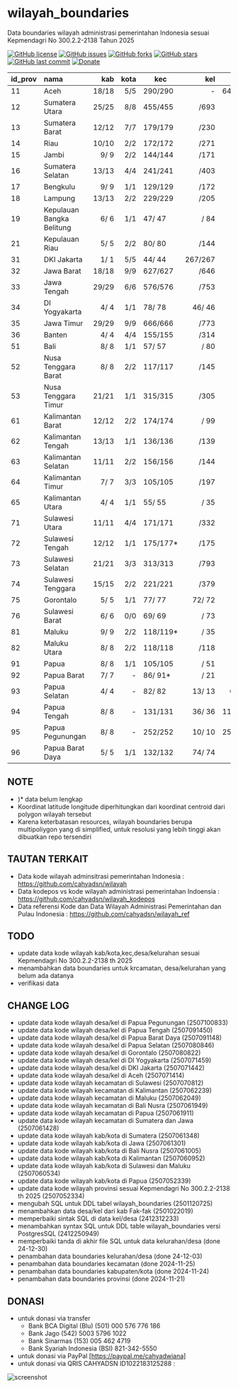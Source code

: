 # wilayah_boundaries
Data boundaries wilayah administrasi pemerintahan Indonesia sesuai Kepmendagri No 300.2.2-2138 Tahun 2025

[![GitHub license](https://img.shields.io/badge/license-MIT-blue.svg)](LICENSE)
[![GitHub issues](https://img.shields.io/github/issues/cahyadsn/wilayah_boundaries.svg)](https://github.com/cahyadsn/wilayah_boundaries/issues)
[![GitHub forks](https://img.shields.io/github/forks/cahyadsn/wilayah_boundaries.svg)](https://github.com/cahyadsn/wilayah_boundaries/network)
[![GitHub stars](https://img.shields.io/github/stars/cahyadsn/wilayah_boundaries.svg)](https://github.com/cahyadsn/wilayah_boundaries/stargazers)
[![GitHub last commit](https://img.shields.io/github/last-commit/google/skia.svg?style=flat)]()
[![Donate](https://img.shields.io/badge/$-support-ff69b4.svg?style=flat)](https://paypal.me/cahyadwiana)

| id_prov | nama                      |    kab    | kota  |   kec    |    kel    |    desa    |
|---------|:--------------------------|----------:|------:|----------|----------:|-----------:|
| 11      | Aceh                      |    18/18  |  5/5  | 290/290  |     -     | 6495/6500* |
| 12      | Sumatera Utara            |    25/25  |  8/8  | 455/455  |     /693  |     /5417  |
| 13      | Sumatera Barat            |    12/12  |  7/7  | 179/179  |     /230  |     /1035  |
| 14      | Riau                      |    10/10  |  2/2  | 172/172  |     /271  |     /1591  |
| 15      | Jambi                     |     9/ 9  |  2/2  | 144/144  |     /171  |     /1414  |
| 16      | Sumatera Selatan          |    13/13  |  4/4  | 241/241  |     /403  |     /2856  |
| 17      | Bengkulu                  |     9/ 9  |  1/1  | 129/129  |     /172  |     /1341  |
| 18      | Lampung                   |    13/13  |  2/2  | 229/229  |     /205  |     /2446  |
| 19      | Kepulauan Bangka Belitung |     6/ 6  |  1/1  |  47/ 47  |     / 84  |     / 309  |
| 21      | Kepulauan Riau            |     5/ 5  |  2/2  |  80/ 80  |     /144  |     / 275  |
| 31      | DKI Jakarta               |     1/ 1  |  5/5  |  44/ 44  |  267/267  |     -      |
| 32      | Jawa Barat                |    18/18  |  9/9  | 627/627  |     /646  |     /5311  |
| 33      | Jawa Tengah               |    29/29  |  6/6  | 576/576  |     /753  |     /7810  |
| 34      | DI Yogyakarta             |     4/ 4  |  1/1  |  78/ 78  |   46/ 46  |  392/ 392  |
| 35      | Jawa Timur                |    29/29  |  9/9  | 666/666  |     /773  |     /7721  |
| 36      | Banten                    |     4/ 4  |  4/4  | 155/155  |     /314  |     /1238  |
| 51      | Bali                      |     8/ 8  |  1/1  |  57/ 57  |     / 80  |     / 636  |
| 52      | Nusa Tenggara Barat       |     8/ 8  |  2/2  | 117/117  |     /145  |     /1021  |
| 53      | Nusa Tenggara Timur       |    21/21  |  1/1  | 315/315  |     /305  |     /3137  |
| 61      | Kalimantan Barat          |    12/12  |  2/2  | 174/174  |     / 99  |     /2046  |
| 62      | Kalimantan Tengah         |    13/13  |  1/1  | 136/136  |     /139  |     /1432  |
| 63      | Kalimantan Selatan        |    11/11  |  2/2  | 156/156  |     /144  |     /1872  |
| 64      | Kalimantan Timur          |     7/ 7  |  3/3  | 105/105  |     /197  |     / 841  |
| 65      | Kalimantan Utara          |     4/ 4  |  1/1  |  55/ 55  |     / 35  |     / 447  |
| 71      | Sulawesi Utara            |    11/11  |  4/4  | 171/171  |     /332  |     /1507  |
| 72      | Sulawesi Tengah           |    12/12  |  1/1  | 175/177* |     /175  |     /1842  |
| 73      | Sulawesi Selatan          |    21/21  |  3/3  | 313/313  |     /793  |     /2266  |
| 74      | Sulawesi Tenggara         |    15/15  |  2/2  | 221/221  |     /379  |     /1908  |
| 75      | Gorontalo                 |     5/ 5  |  1/1  |  77/ 77  |   72/ 72  |  657/ 657  |
| 76      | Sulawesi Barat            |     6/ 6  |  0/0  |  69/ 69  |     / 73  |     / 575  |
| 81      | Maluku                    |     9/ 9  |  2/2  | 118/119* |     / 35  |     /1200  |
| 82      | Maluku Utara              |     8/ 8  |  2/2  | 118/118  |     /118  |     /1067  |
| 91      | Papua                     |     8/ 8  |  1/1  | 105/105  |     / 51  |     / 948  |
| 92      | Papua Barat               |     7/ 7  |   -   |  86/ 91* |     / 21  |     / 803  |
| 93      | Papua Selatan             |     4/ 4  |   -   |  82/ 82  |   13/ 13  |  674/ 677* |
| 94      | Papua Tengah              |     8/ 8  |   -   | 131/131  |   36/ 36  | 1154/1172* |
| 95      | Papua Pegunungan          |     8/ 8  |   -   | 252/252  |   10/ 10  | 2583/2617* |
| 96      | Papua Barat Daya          |     5/ 5  |  1/1  | 132/132  |   74/ 74  |  939/ 939  |

## NOTE
* )* data belum lengkap
* Koordinat latitude longitude diperhitungkan dari koordinat centroid dari polygon wilayah tersebut
* Karena keterbatasan resources, wilayah boundaries berupa multipoliygon yang di simplified, untuk resolusi yang lebih tinggi akan dibuatkan repo tersendiri

## TAUTAN TERKAIT
* Data kode wilayah adminsitrasi pemerintahan Indonesia : https://github.com/cahyadsn/wilayah
* Data kodepos vs kode wilayah administrasi pemerintahan Indoensia : https://github.com/cahyadsn/wilayah_kodepos
* Data referensi Kode dan Data Wilayah Administrasi Pemerintahan dan Pulau Indonesia : https://github.com/cahyadsn/wilayah_ref

## TODO
* update data kode wilayah kab/kota,kec,desa/kelurahan sesuai Kepmendagri No 300.2.2-2138 th 2025
* menambahkan data boundaries untuk krcamatan, desa/kelurahan yang belum ada datanya
* verifikasi data

## CHANGE LOG
* update data kode wilayah desa/kel di Papua Pegunungan (2507100833)
* update data kode wilayah desa/kel di Papua Tengah (2507091450)
* update data kode wilayah desa/kel di Papua Barat Daya (2507091148)
* update data kode wilayah desa/kel di Papua Selatan (2507080846)
* update data kode wilayah desa/kel di Gorontalo (2507080822)
* update data kode wilayah desa/kel di DI Yogyakarta (2507071459)
* update data kode wilayah desa/kel di DKI Jakarta (2507071442)
* update data kode wilayah desa/kel di Aceh (2507071414)
* update data kode wilayah kecamatan di Sulawesi (2507070812)
* update data kode wilayah kecamatan di Kalimantan (2507062239)
* update data kode wilayah kecamatan di Maluku (2507062049)
* update data kode wilayah kecamatan di Bali Nusra (2507061949)
* update data kode wilayah kecamatan di Papua (2507061911)
* update data kode wilayah kecamatan di Sumatera dan Jawa (2507061428)
* update data kode wilayah kab/kota di Sumatera (2507061348)
* update data kode wilayah kab/kota di Jawa (2507061301)
* update data kode wilayah kab/kota di Bali Nusra (2507061005)
* update data kode wilayah kab/kota di Kalimantan (2507060952)
* update data kode wilayah kab/kota di Sulawesi dan Maluku (2507060534)
* update data kode wilayah kab/kota di Papua (2507052339)
* update data kode wilayah provinsi sesuai Kepmendagri No 300.2.2-2138 th 2025 (2507052334)
* mengubah SQL untuk DDL tabel wilayah_boundaries (2501120725)
* menambahkan data desa/kel dari kab Fak-fak (2501022019)
* memperbaiki sintak SQL di data kel/desa (2412312233)
* menambahkan syntax SQL untuk DDL table wilayah_boundaries versi PostgresSQL (2412250949)
* memperbaiki tanda di akhir file SQL untuk data kelurahan/desa  (done 24-12-30)
* penambahan data boundaries kelurahan/desa (done 24-12-03)
* penambahan data boundaries kecamatan (done 2024-11-25)
* penambahan data boundaries kabupaten/kota (done 2024-11-24)
* penambahan data boundaries provinsi (done 2024-11-21)

## DONASI
- untuk donasi via transfer
    - Bank BCA Digital (Blu) (501) 000 576 776 186
    - Bank Jago (542) 5003 5796 1022
    - Bank Sinarmas (153) 005 462 4719
    - Bank Syariah Indonesia (BSI) 821-342-5550
- untuk donasi via PayPal [https://paypal.me/cahyadwiana]
- untuk donasi via QRIS CAHYADSN ID1022183125288 :

![screenshot](https://github.com/cahyadsn/wilayah/blob/master/docs/qr_code.cahyadsn.png?raw=true 'Donasi via QRIS CAHYADSN')

